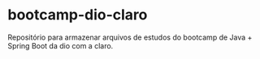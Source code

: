 # bootcamp-dio-claro
Repositório para armazenar arquivos de estudos do bootcamp de Java + Spring Boot da dio com a claro.

